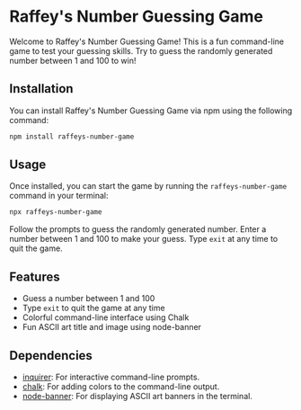 # Raffey's Number Guessing Game

Welcome to Raffey's Number Guessing Game! This is a fun command-line game to test your guessing skills. Try to guess the randomly generated number between 1 and 100 to win!

## Installation

You can install Raffey's Number Guessing Game via npm using the following command:

```bash
npm install raffeys-number-game
```

## Usage

Once installed, you can start the game by running the `raffeys-number-game` command in your terminal:

```bash
npx raffeys-number-game
```

Follow the prompts to guess the randomly generated number. Enter a number between 1 and 100 to make your guess. Type `exit` at any time to quit the game.

## Features

- Guess a number between 1 and 100
- Type `exit` to quit the game at any time
- Colorful command-line interface using Chalk
- Fun ASCII art title and image using node-banner

## Dependencies

- [inquirer](https://www.npmjs.com/package/inquirer): For interactive command-line prompts.
- [chalk](https://www.npmjs.com/package/chalk): For adding colors to the command-line output.
- [node-banner](https://www.npmjs.com/package/node-banner): For displaying ASCII art banners in the terminal.

